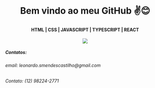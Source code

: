 <h1 align="center">Bem vindo ao meu GitHub ✌️😊</h1>
<h3 align="center"></h3>
<h4 align="center"> HTML | CSS | JAVASCRIPT | TYPESCRIPT | REACT </h4>

<p align="center">
  <a href="https://skillicons.dev">
    <img src="https://skillicons.dev/icons?i=js,ts,react,html,css,tailwind,linux,postgres&perline=2" />
  </a>
</p>


<div>
<h5>Contatos: </h5>
<h6 align="">email: leonardo.smendescastilho@gmail.com</h6> 
<h6 align="start">Contato: (12) 98224-2771</h6> 
</div>

